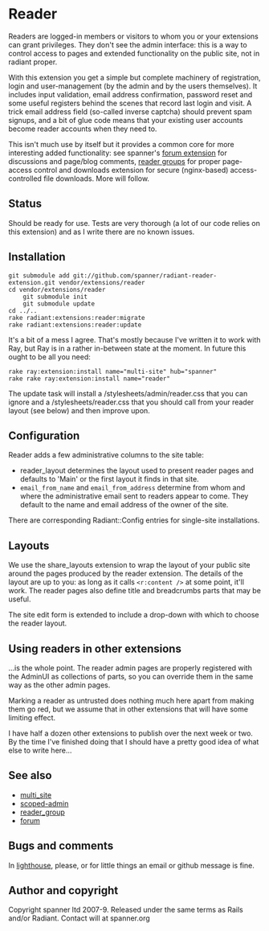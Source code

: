 # Reader

Readers are logged-in members or visitors to whom you or your extensions can grant privileges. They don't see the admin interface: this is a way to control access to pages and extended functionality on the public site, not in radiant proper. 

With this extension you get a simple but complete machinery of registration, login and user-management (by the admin and by the users themselves). It includes input validation, email address confirmation, password reset and some useful registers behind the scenes that record last login and visit. A trick email address field (so-called inverse captcha) should prevent spam signups, and a bit of glue code means that your existing user accounts become reader accounts when they need to.

This isn't much use by itself but it provides a common core for more interesting added functionality: see spanner's [forum extension](http://github.com/spanner/radiant-forum-extension) for discussions and page/blog comments, [reader groups](http://github.com/spanner/radiant-reader_group-extension) for proper page-access control and downloads extension for secure (nginx-based) access-controlled file downloads. More will follow.

## Status

Should be ready for use. Tests are very thorough (a lot of our code relies on this extension) and as I write there are no known issues.


## Installation

	git submodule add git://github.com/spanner/radiant-reader-extension.git vendor/extensions/reader
	cd vendor/extensions/reader
		git submodule init
		git submodule update
	cd ../..
  	rake radiant:extensions:reader:migrate
  	rake radiant:extensions:reader:update

It's a bit of a mess I agree. That's mostly because I've written it to work with Ray, but Ray is in a rather in-between state at the moment. In future this ought to be all you need:

	rake ray:extension:install name="multi-site" hub="spanner"
	rake rake ray:extension:install name="reader"
    
The update task will install a /stylesheets/admin/reader.css that you can ignore and a /stylesheets/reader.css that you should call from your reader layout (see below) and then improve upon.

## Configuration

Reader adds a few administrative columns to the site table: 

* reader_layout determines the layout used to present reader pages and defaults to 'Main' or the first layout it finds in that site.
* `email_from_name` and `email_from_address` determine from whom and where the administrative email sent to readers appear to come. They default to the name and email address of the owner of the site.

There are corresponding Radiant::Config entries for single-site installations.

## Layouts

We use the share_layouts extension to wrap the layout of your public site around the pages produced by the reader extension. The details of the layout are up to you: as long as it calls `<r:content />` at some point, it'll work. The reader pages also define title and breadcrumbs parts that may be useful. 

The site edit form is extended to include a drop-down with which to choose the reader layout.

## Using readers in other extensions

...is the whole point. The reader admin pages are properly registered with the AdminUI as collections of parts, so you can override them in the same way as the other admin pages.

Marking a reader as untrusted does nothing much here apart from making them go red, but we assume that in other extensions that will have some limiting effect.

I have half a dozen other extensions to publish over the next week or two. By the time I've finished doing that I should have a pretty good idea of what else to write here...

## See also

* [multi_site](http://github.com/spanner/radiant-multi-site-extension)
* [scoped-admin](http://github.com/spanner/radiant-scoped-admin-extension)
* [reader_group](http://github.com/spanner/radiant-reader_group-extension)
* [forum](http://github.com/spanner/radiant-forum-extension)

## Bugs and comments

In [lighthouse](http://spanner.lighthouseapp.com/projects/26912-radiant-extensions), please, or for little things an email or github message is fine.

## Author and copyright

Copyright spanner ltd 2007-9.
Released under the same terms as Rails and/or Radiant.
Contact will at spanner.org

